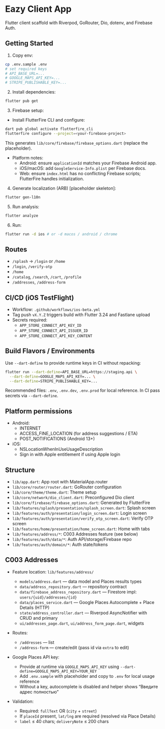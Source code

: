 # Eazy Client App

Flutter client scaffold with Riverpod, GoRouter, Dio, dotenv, and Firebase Auth.

## Getting Started

1. Copy env:
```bash
cp .env.sample .env
# set required keys
# API_BASE_URL=...
# GOOGLE_MAPS_API_KEY=...
# STRIPE_PUBLISHABLE_KEY=...
```
2. Install dependencies:
```bash
flutter pub get
```
3. Firebase setup:
- Install FlutterFire CLI and configure:
```bash
dart pub global activate flutterfire_cli
flutterfire configure --project=<your-firebase-project>
```
This generates `lib/core/firebase/firebase_options.dart` (replace the placeholder).

- Platform notes:
  - Android: ensure `applicationId` matches your Firebase Android app.
  - iOS/macOS: add `GoogleService-Info.plist` per Firebase docs.
  - Web: ensure `index.html` has no conflicting Firebase scripts; FlutterFire handles initialization.

4. Generate localization (ARB) [placeholder skeleton]:
```bash
flutter gen-l10n
```

5. Run analysis:
```bash
flutter analyze
```
6. Run:
```bash
flutter run -d ios # or -d macos / android / chrome
```

## Routes
- `/splash` → `/login` or `/home`
- `/login`, `/verify-otp`
- `/home`
- `/catalog`, `/search`, `/cart`, `/profile`
- `/addresses`, `/address-form`

## CI/CD (iOS TestFlight)
- Workflow: `.github/workflows/ios-beta.yml`
- Tag push `vX.Y.Z` triggers build with Flutter 3.24 and Fastlane upload
- Secrets required:
  - `APP_STORE_CONNECT_API_KEY_ID`
  - `APP_STORE_CONNECT_API_ISSUER_ID`
  - `APP_STORE_CONNECT_API_KEY_CONTENT`

## Build Flavors / Environments

Use `--dart-define` to provide runtime keys in CI without repacking:

```bash
flutter run --dart-define=API_BASE_URL=https://staging.api \
  --dart-define=GOOGLE_MAPS_API_KEY=... \
  --dart-define=STRIPE_PUBLISHABLE_KEY=...
```

Recommended files: `.env`, `.env.dev`, `.env.prod` for local reference. In CI pass secrets via `--dart-define`.

## Platform permissions

- Android:
  - INTERNET
  - ACCESS_FINE_LOCATION (for address suggestions / ETA)
  - POST_NOTIFICATIONS (Android 13+)
- iOS:
  - NSLocationWhenInUseUsageDescription
  - Sign in with Apple entitlement if using Apple login

## Structure
- `lib/app.dart`: App root with MaterialApp.router
- `lib/core/router/router.dart`: GoRouter configuration
- `lib/core/theme/theme.dart`: Theme setup
- `lib/core/network/dio_client.dart`: Preconfigured Dio client
- `lib/core/firebase/firebase_options.dart`: Generated by FlutterFire
- `lib/features/splash/presentation/splash_screen.dart`: Splash screen
- `lib/features/auth/presentation/login_screen.dart`: Login screen
- `lib/features/auth/presentation/verify_otp_screen.dart`: Verify OTP screen
- `lib/features/home/presentation/home_screen.dart`: Home with tabs
- `lib/features/address/*`: C003 Addresses feature (see below)
- `lib/features/auth/data/*`: Auth API/storage/Firebase repo
- `lib/features/auth/domain/*`: Auth state/tokens

## C003 Addresses
- Feature location: `lib/features/address/`
  - `models/address.dart` — data model and Places results types
  - `data/address_repository.dart` — repository contract
  - `data/firebase_address_repository.dart` — Firestore impl: `users/{uid}/addresses/{id}`
  - `data/places_service.dart` — Google Places Autocomplete + Place Details (HTTP)
  - `state/address_controller.dart` — Riverpod AsyncNotifier with CRUD and primary
  - `ui/addresses_page.dart`, `ui/address_form_page.dart`, widgets

- Routes:
  - `/addresses` — list
  - `/address-form` — create/edit (pass id via `extra` to edit)

- Google Places API key:
  - Provide at runtime via `GOOGLE_MAPS_API_KEY` using `--dart-define=GOOGLE_MAPS_API_KEY=YOUR_KEY`
  - Add `.env.sample` with placeholder and copy to `.env` for local usage reference
  - Without a key, autocomplete is disabled and helper shows “Введите адрес полностью”

- Validation:
  - Required: `fullText` OR (`city` + `street`)
  - If `placeId` present, `lat/lng` are required (resolved via Place Details)
  - `label` ≤ 40 chars; `deliveryNote` ≤ 200 chars
